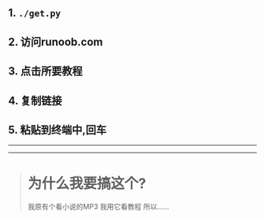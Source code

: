 ## 1. `./get.py`		
## 2. 访问runoob.com		
## 3. 点击所要教程		
## 4. 复制链接		
## 5. 粘贴到终端中,回车		

***		
***		

> # 为什么我要搞这个?
> 我原有个看小说的MP3
> 我用它看教程
> 所以......
